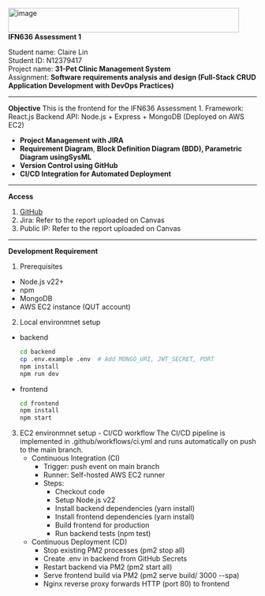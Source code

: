 <img width="468" height="50" alt="image" src="https://github.com/user-attachments/assets/7475a4f0-7c7d-4be9-8c68-ddb9fa4d4f1e" />**IFN636 Assessment 1**

Student name: Claire Lin\
Student ID: N12379417\
Project name: **31-Pet Clinic Management System**\
Assignment: **Software requirements analysis and design (**Full-Stack CRUD Application Development with DevOps Practices**)**

---

**Objective**
This is the frontend for the IFN636 Assessment 1.
Framework: React.js
Backend API: Node.js + Express + MongoDB (Deployed on AWS EC2)

- **Project Management with JIRA**
- **Requirement Diagram**, **Block Definition Diagram (**BDD), Parametric Diagram using**SysML**
- **Version Control using GitHub**
- **CI/CD Integration for Automated Deployment**

---

**Access**
1. [GitHub](https://github.com/clairelcy4/IFN636_Assessment)
2. Jira: Refer to the report uploaded on Canvas
3. Public IP: Refer to the report uploaded on Canvas

---

**Development Requirement**

1. Prerequisites
  - Node.js v22+
  - npm
  - MongoDB
  - AWS EC2 instance (QUT account)

2. Local environmnet setup
  - backend
    ```bash
    cd backend
    cp .env.example .env  # Add MONGO_URI, JWT_SECRET, PORT
    npm install
    npm run dev
    ```
  - frontend
    ```bash
    cd frontend
    npm install
    npm start
    ```
3. EC2 environmnet setup - CI/CD workflow
   The CI/CD pipeline is implemented in .github/workflows/ci.yml and runs automatically on push to the main branch.
   - Continuous Integration (CI)
     - Trigger: push event on main branch
     - Runner: Self-hosted AWS EC2 runner
     - Steps:
       - Checkout code
       - Setup Node.js v22
       - Install backend dependencies (yarn install)
       - Install frontend dependencies (yarn install)
       - Build frontend for production
       - Run backend tests (npm test)
   - Continuous Deployment (CD)
     - Stop existing PM2 processes (pm2 stop all)
     - Create .env in backend from GitHub Secrets
     - Restart backend via PM2 (pm2 start all)
     - Serve frontend build via PM2 (pm2 serve build/ 3000 --spa)
     - Nginx reverse proxy forwards HTTP (port 80) to frontend

